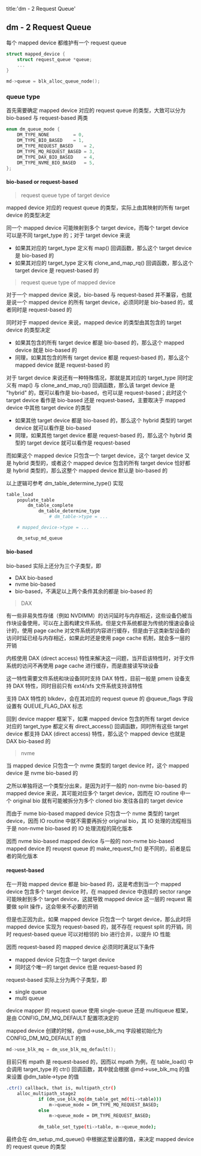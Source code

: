 title:'dm - 2 Request Queue'
## dm - 2 Request Queue


每个 mapped device 都维护有一个 request queue

```c
struct mapped_device {
	struct request_queue *queue;
	...
}
```

```c
md->queue = blk_alloc_queue_node();
```


### queue type

首先需要确定 mapped device 对应的 request queue 的类型，大致可以分为 bio-based 与 request-based 两类

```c
enum dm_queue_mode {
	DM_TYPE_NONE		 = 0,
	DM_TYPE_BIO_BASED	 = 1,
	DM_TYPE_REQUEST_BASED	 = 2,
	DM_TYPE_MQ_REQUEST_BASED = 3,
	DM_TYPE_DAX_BIO_BASED	 = 4,
	DM_TYPE_NVME_BIO_BASED	 = 5,
};
```


#### bio-based or request-based

> request queue type of target device

mapped device 对应的 request queue 的类型，实际上由其映射的所有 target device 的类型决定

同一个 mapped device 可能映射到多个 target device，而每个 target device 可以是不同 target_type 的；对于 target device 来说

- 如果其对应的 target_type 定义有 map() 回调函数，那么这个 target device 是 bio-based 的
- 如果其对应的 target_type 定义有 clone_and_map_rq() 回调函数，那么这个 target device 是 request-based 的


> request queue type of mapped device

对于一个 mapped device 来说，bio-based 与 request-based 并不兼容，也就是说一个 mapped device 的所有 target device，必须同时是 bio-based 的，或者同时是 request-based 的

同时对于 mapped device 来说，mapped device 的类型由其包含的 target device 的类型决定

- 如果其包含的所有 target device 都是 bio-based 的，那么这个 mapped device 就是 bio-based 的
- 同理，如果其包含的所有 target device 都是 request-based 的，那么这个 mapped device 就是 request-based 的


对于 target device 来说还有一种特殊情况，那就是其对应的 target_type 同时定义有 map() 与 clone_and_map_rq() 回调函数，那么该 target device 是 "hybrid" 的，既可以看作是 bio-based，也可以是 request-based；此时这个 target device 看作是 bio-based 还是 request-based，主要取决于 mapped device 中其他 target device 的类型

- 如果其他 target device 都是 bio-based 的，那么这个 hybrid 类型的 target device 就可以看作是 bio-based
- 同理，如果其他 target device 都是 request-based 的，那么这个 hybrid 类型的 target device 就可以看作是 request-based

而如果这个 mapped device 只包含一个 target device，这个 target device 又是 hybrid 类型的，或者这个 mapped device 包含的所有 target device 恰好都是 hybrid 类型的，那么这整个 mapped device 默认是 bio-based 的


以上逻辑可参考 dm_table_determine_type() 实现

```sh
table_load
    populate_table
        dm_table_complete
            dm_table_determine_type
                # dm_table->type = ...

    # mapped_device->type = ...

    dm_setup_md_queue
```


#### bio-based

bio-based 实际上还分为三个子类型，即

- DAX bio-based
- nvme bio-based
- bio-based，不满足以上两个条件其余的都是 bio-based 的

> DAX

有一些非易失性存储（例如 NVDIMM）的访问延时与内存相近，这些设备仍被当作块设备使用，可以在上面构建文件系统。但是文件系统都是为传统的慢速设备设计的，使用 page cache 对文件系统的内容进行缓存，但是由于这类新型设备的访问时延已经与内存相近，如果此时还是使用 page cache 机制，就会多一层的开销

内核使用 DAX (direct access) 特性来解决这一问题，当开启该特性时，对于文件系统的访问不再使用 page cache 进行缓存，而是直接读写块设备

这一特性需要文件系统和块设备同时支持 DAX 特性，目前一般是 pmem 设备支持 DAX 特性，同时目前只有 ext4/xfs 文件系统支持该特性

支持 DAX 特性的 blkdev，会在其对应的 request queue 的 @queue_flags 字段设置有 QUEUE_FLAG_DAX 标志


回到 device mapper 框架下，如果 mapped device 包含的所有 target device 对应的 target_type 都定义有 direct_access() 回调函数，同时所有这些 target device 都支持 DAX (direct access) 特性，那么这个 mapped device 也就是 DAX bio-based 的


> nvme

当 mapped device 只包含一个 nvme 类型的 target device 时，这个 mapped device 是 nvme bio-based 的

之所以单独将这一个类型分出来，是因为对于一般的 non-nvme bio-based 的 mapped device 来说，其可能对应多个 target device，因而在 IO routine 中一个 original bio 就有可能被拆分为多个 cloned bio 发往各自的 target device

而由于 nvme bio-based mapped device 只包含一个 nvme 类型的 target device，因而 IO routine 中就不需要再拆分 original bio，其 IO 处理的流程相当于是 non-nvme bio-based 的 IO 处理流程的简化版本

因而 nvme bio-based mapped device 与一般的 non-nvme bio-based mapped device  的 reuqest queue 的 make_request_fn() 是不同的，前者是后者的简化版本


#### request-based

在一开始 mapped device 都是 bio-based 的，这是考虑到当一个 mapped device 包含多个 target device 时，在 mapped device 中连续的 sector range 可能映射到多个 target device，这就导致 mapped device 这一层的 request 需要做 split 操作，这会带来不必要的开销

但是也正因为此，如果 mapped device 只包含一个 target device，那么此时将 mapped device 实现为 request-based 的，就不存在 request split 的开销，同时 request-based queue 可以对相邻的 bio 进行合并，以提升 IO 性能


因而 request-based 的 mapped device 必须同时满足以下条件

- mapped device 只包含一个 target device
- 同时这个唯一的 target device 也是 request-based 的



request-based 实际上分为两个子类型，即

- single queue
- multi queue


device mapper 的 request queue 使用 single-queue 还是 multiqueue 框架，是由 CONFIG_DM_MQ_DEFAULT 配置项决定的

mapped device 创建的时候，@md->use_blk_mq 字段被初始化为 CONFIG_DM_MQ_DEFAULT 的值

```c
md->use_blk_mq = dm_use_blk_mq_default();
```

目前只有 mpath 是 request-based 的，因而以 mpath 为例，在 table_load() 中会调用 target_type 的 ctr() 回调函数，其中就会根据 @md->use_blk_mq 的值来设置 @dm_table->type 的值

```sh
.ctr() callback, that is, multipath_ctr()
    alloc_multipath_stage2
    		if (dm_use_blk_mq(dm_table_get_md(ti->table)))
    			m->queue_mode = DM_TYPE_MQ_REQUEST_BASED;
    		else
    			m->queue_mode = DM_TYPE_REQUEST_BASED;
    		
    		dm_table_set_type(ti->table, m->queue_mode);
```


最终会在 dm_setup_md_queue() 中根据这里设置的值，来决定 mapped device 的 request queue 的类型










